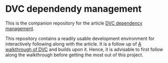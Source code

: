 # DVC dependendy management

This is the companion repository for the article [DVC dependency management](https://blog.codecentric.de/en/????/??/?/).

This repository contains a readily usable development environment for interactively following along with the article.
It is a follow up of [A walkthrough of DVC](https://github.com/bbesser/dvc-walkthrough) and builds upon it.
Hence, it is advisable to first follow along the walkthrough before getting the most out of this project.
